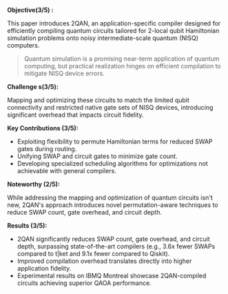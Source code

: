 **Objective(3/5) :**

This paper introduces 2QAN, an application-specific compiler designed for efficiently compiling quantum circuits tailored for 2-local qubit Hamiltonian simulation problems onto noisy intermediate-scale quantum (NISQ) computers.

> Quantum simulation is a promising near-term application of quantum computing, but practical realization hinges on efficient compilation to mitigate NISQ device errors.

**Challenge s(3/5):**

Mapping and optimizing these circuits to match the limited qubit connectivity and restricted native gate sets of NISQ devices, introducing significant overhead that impacts circuit fidelity.

**Key Contributions (3/5):**

- Exploiting flexibility to permute Hamiltonian terms for reduced SWAP gates during routing.
- Unifying SWAP and circuit gates to minimize gate count.
- Developing specialized scheduling algorithms for optimizations not achievable with general compilers.

**Noteworthy (2/5):**

While addressing the mapping and optimization of quantum circuits isn't new, 2QAN's approach introduces novel permutation-aware techniques to reduce SWAP count, gate overhead, and circuit depth.

**Results (3/5):**

- 2QAN significantly reduces SWAP count, gate overhead, and circuit depth, surpassing state-of-the-art compilers (e.g., 3.6x fewer SWAPs compared to t|ket and 9.1x fewer compared  to Qiskit).
- Improved compilation overhead translates directly into higher application fidelity.
- Experimental results on IBMQ Montreal showcase 2QAN-compiled circuits achieving superior QAOA performance.